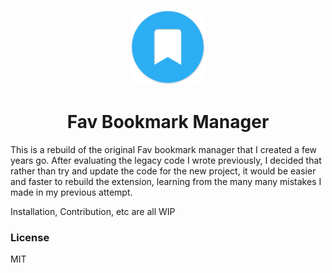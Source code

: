 <p align="center">
    <img alt="favsh" src="icon.png" width="120" />
</p>
<h1 align="center">
  Fav Bookmark Manager
</h1>

This is a rebuild of the original Fav bookmark manager that I created a few years go. After evaluating the legacy code I wrote previously, I decided that rather than try and update the code for the new project, it would be easier and faster to rebuild the extension, learning from the many many mistakes I made in my previous attempt.

Installation, Contribution, etc are all WIP

### License

MIT
